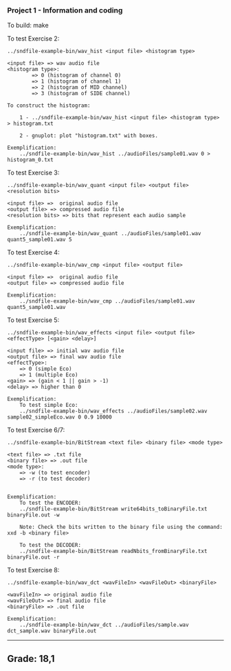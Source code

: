 ### Project 1 - Information and coding 

To build:
	make
	
	
To test Exercise 2:

	../sndfile-example-bin/wav_hist <input file> <histogram type>
	
	<input file> => wav audio file
	<histogram type>: 
			=> 0 (histogram of channel 0)
			=> 1 (histogram of channel 1)
			=> 2 (histogram of MID channel)
			=> 3 (histogram of SIDE channel)
			
  	To construct the histogram:
  	
	  	1 - ../sndfile-example-bin/wav_hist <input file> <histogram type> > histogram.txt
	  	
	  	2 - gnuplot: plot "histogram.txt" with boxes.
	  	
	Exemplification:
		../sndfile-example-bin/wav_hist ../audioFiles/sample01.wav 0 > histogram_0.txt


To test Exercise 3:

	../sndfile-example-bin/wav_quant <input file> <output file> <resolution bits>
	
	<input file> =>  original audio file
	<output file> => compressed audio file
	<resolution bits> => bits that represent each audio sample
	
	Exemplification:
		../sndfile-example-bin/wav_quant ../audioFiles/sample01.wav quant5_sample01.wav 5

	

To test Exercise 4:

	../sndfile-example-bin/wav_cmp <input file> <output file>
	
	<input file> =>  original audio file
	<output file> => compressed audio file
	
	Exemplification:
		../sndfile-example-bin/wav_cmp ../audioFiles/sample01.wav quant5_sample01.wav


To test Exercise 5:

	../sndfile-example-bin/wav_effects <input file> <output file> <effectType> [<gain> <delay>]
	
	<input file> => initial wav audio file
	<output file> => final wav audio file
	<effectType>:
		=> 0 (simple Eco)
		=> 1 (multiple Eco)
	<gain> => (gain < 1 || gain > -1)
	<delay> => higher than 0
	
	Exemplification:
		To test simple Eco:
		../sndfile-example-bin/wav_effects ../audioFiles/sample02.wav sample02_simpleEco.wav 0 0.9 10000

	
To test Exercise 6/7:

	../sndfile-example-bin/BitStream <text file> <binary file> <mode type>
	
	<text file> => .txt file
	<binary file> => .out file 
	<mode type>:
		=> -w (to test encoder)
		=> -r (to test decoder)
		
		
	Exemplification:	
		To test the ENCODER:
		../sndfile-example-bin/BitStream write64bits_toBinaryFile.txt binaryFile.out -w
		
		Note: Check the bits written to the binary file using the command: xxd -b <binary file>
		
		To test the DECODER:
		../sndfile-example-bin/BitStream readNbits_fromBinaryFile.txt binaryFile.out -r


To test Exercise 8:

	../sndfile-example-bin/wav_dct <wavFileIn> <wavFileOut> <binaryFile>
	
	<wavFileIn> => original audio file
	<wavFileOut> => final audio file
	<binaryFile> => .out file
	
	Exemplification:	
		../sndfile-example-bin/wav_dct ../audioFiles/sample.wav dct_sample.wav binaryFile.out
		
****
## Grade: 18,1
	
	
	
	
	
	
	
	

